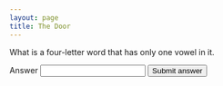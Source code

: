 ```yaml
---
layout: page
title: The Door
---
```

<div id="box">
	<p>What is a four-letter word that has only one vowel in it.</p>
  <form>
    <label for="answer">Answer</label>
    <input type="password" name="answer" />
    <button type="submit">Submit answer</button>
  </form>
</div>
<script>
  const ansArray = ["true","correct","ya","betul","yes","yup","yups"];
  let queryString = window.location.search;
  const ansRegex = /\?answer=/;
  if(ansRegex.test(queryString)) {
    let ans = queryString.substr(queryString.indexOf("=") + 1);
    if(ansArray.includes(ans.toLowerCase())) {
      let box = document.getElementById('box');
      box.innerHTML = "👀<br /><ol><li><a href='https://www.rudzainy.my/assets/Portfolio_Rudzainy.pdf'>Link 1</a></li><li><a href='#'>Link 1</a></li></ol>";
    }
  }
</script>